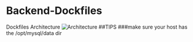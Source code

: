 # Backend-Dockfiles
Dockfiles
Architecture
![ Architecture ](http://7j1zp6.com1.z0.glb.clouddn.com/%E6%9E%B6%E6%9E%84%E5%9B%BE.svg)
##TIPS
###make sure your host has the /opt/mysql/data dir
